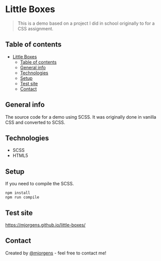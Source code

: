 # Little Boxes
> This is a demo based on a project I did in school originally to for a CSS assignment.

## Table of contents
- [Little Boxes](#little-boxes)
  - [Table of contents](#table-of-contents)
  - [General info](#general-info)
  - [Technologies](#technologies)
  - [Setup](#setup)
  - [Test site](#test-site)
  - [Contact](#contact)

## General info
The source code for a demo using SCSS. It was originally done in vanilla CSS and converted to SCSS.

## Technologies
* SCSS
* HTML5

## Setup
If you need to compile the SCSS.
```
npm install
npm run compile
```

## Test site
https://mjorgens.github.io/little-boxes/

## Contact
Created by [@mjorgens](https://github.com/mjorgens) - feel free to contact me!
